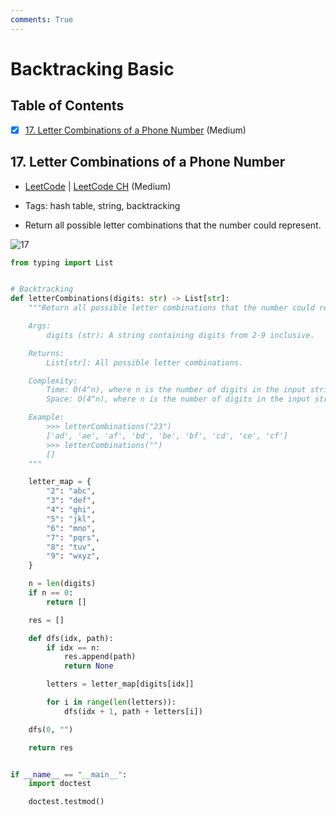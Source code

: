 ```yaml
---
comments: True
---
```


# Backtracking Basic

## Table of Contents

- [x] [17. Letter Combinations of a Phone Number](https://leetcode.cn/problems/letter-combinations-of-a-phone-number/) (Medium)

## 17. Letter Combinations of a Phone Number

-   [LeetCode](https://leetcode.com/problems/letter-combinations-of-a-phone-number/) | [LeetCode CH](https://leetcode.cn/problems/letter-combinations-of-a-phone-number/) (Medium)

-   Tags: hash table, string, backtracking
-   Return all possible letter combinations that the number could represent.

![17](https://assets.leetcode.com/uploads/2022/03/15/1200px-telephone-keypad2svg.png)


```python title="17. Letter Combinations of a Phone Number - Python Solution"
from typing import List


# Backtracking
def letterCombinations(digits: str) -> List[str]:
    """Return all possible letter combinations that the number could represent.

    Args:
        digits (str): A string containing digits from 2-9 inclusive.

    Returns:
        List[str]: All possible letter combinations.

    Complexity:
        Time: O(4^n), where n is the number of digits in the input string.
        Space: O(4^n), where n is the number of digits in the input string.

    Example:
        >>> letterCombinations("23")
        ['ad', 'ae', 'af', 'bd', 'be', 'bf', 'cd', 'ce', 'cf']
        >>> letterCombinations("")
        []
    """

    letter_map = {
        "2": "abc",
        "3": "def",
        "4": "ghi",
        "5": "jkl",
        "6": "mno",
        "7": "pqrs",
        "8": "tuv",
        "9": "wxyz",
    }

    n = len(digits)
    if n == 0:
        return []

    res = []

    def dfs(idx, path):
        if idx == n:
            res.append(path)
            return None

        letters = letter_map[digits[idx]]

        for i in range(len(letters)):
            dfs(idx + 1, path + letters[i])

    dfs(0, "")

    return res


if __name__ == "__main__":
    import doctest

    doctest.testmod()

```
